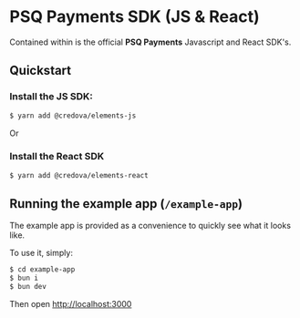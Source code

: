 # PSQ Payments SDK (JS & React)

Contained within is the official **PSQ Payments** Javascript and React SDK's.

## Quickstart

### Install the JS SDK:

```bash
$ yarn add @credova/elements-js
```

Or

### Install the React SDK

```bash
$ yarn add @credova/elements-react
```

## Running the example app (`/example-app`)

The example app is provided as a convenience to quickly see what it looks like.

To use it, simply:

```bash
$ cd example-app
$ bun i
$ bun dev
```

Then open [http://localhost:3000](http://localhost:3000)
